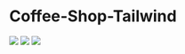 # Coffee-Shop-Tailwind
<img src ="https://github.com/aryan-ya/Coffee-Shop-Tailwind/assets/107910961/8de2a512-d2d1-4a07-8b5e-4e75c4762ced" />
<img src ="https://github.com/aryan-ya/Coffee-Shop-Tailwind/assets/107910961/4b55f6b7-b032-4166-a231-c59a5377260d" />
<img src ="https://github.com/aryan-ya/Coffee-Shop-Tailwind/assets/107910961/ba993532-0b85-491c-a821-4315a449daef" />
